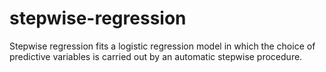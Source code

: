 # stepwise-regression
Stepwise regression fits a logistic regression model in which the choice of predictive variables is carried out by an automatic stepwise procedure.
